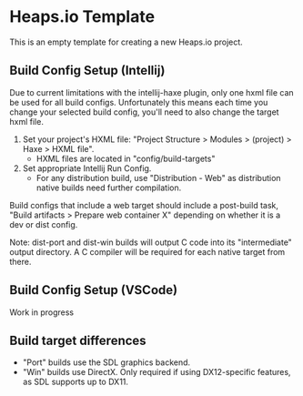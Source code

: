 # Heaps.io Template

This is an empty template for creating a new Heaps.io project.

## Build Config Setup (Intellij)

Due to current limitations with the intellij-haxe plugin, only one hxml file can be used for all build configs. Unfortunately this means each time you change your selected build config, you'll need to also change the target hxml file.

1. Set your project's HXML file: "Project Structure > Modules > (project) > Haxe > HXML file".
   - HXML files are located in "config/build-targets"
2. Set appropriate Intellij Run Config. 
   - For any distribution build, use "Distribution - Web" as distribution native builds need further compilation.

Build configs that include a web target should include a post-build task, "Build artifacts > Prepare web container X" depending on whether it is a dev or dist config.

Note: dist-port and dist-win builds will output C code into its "intermediate" output directory. A C compiler will be required for each native target from there.

## Build Config Setup (VSCode)

Work in progress

## Build target differences

- "Port" builds use the SDL graphics backend. 
- "Win" builds use DirectX. Only required if using DX12-specific features, as SDL supports up to DX11.


